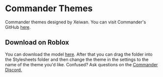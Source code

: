 # Commander Themes
Commander themes designed by Xeiwan. You can visit Commander's GitHub [here](https://github.com/va1kio/commander).

## Download on Roblox
You can download the model [here](https://www.roblox.com/library/6719467324/Commander-Themes). After that you can drag the folder into the Stylesheets folder and then change the theme in the settings to the name of the theme you'd like. Confused? Ask questions on the [Commander Discord.](https://va1kio.github.io/commander-site/goto#discord)

